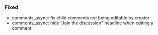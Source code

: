 ### Fixed

- comments_async: fix child comments not being editable by creator
- comments_async: hide "Join the discussion" headline when editing
  a comment
